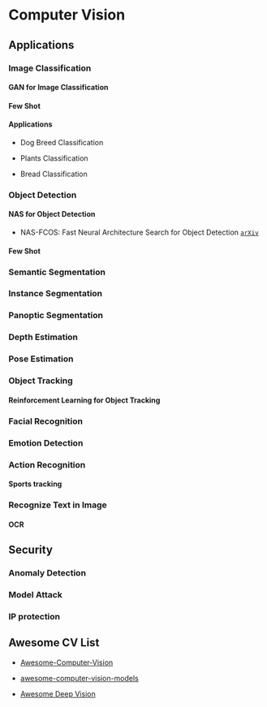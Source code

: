 # Computer Vision

## Applications

### Image Classification

#### GAN for Image Classification

#### Few Shot

#### Applications

* Dog Breed Classification

* Plants Classification

* Bread Classification

### Object Detection

#### NAS for Object Detection

* NAS-FCOS: Fast Neural Architecture Search for Object Detection [`arXiv`](https://arxiv.org/abs/1906.04423)

#### Few Shot


### Semantic Segmentation

### Instance Segmentation

### Panoptic Segmentation

### Depth Estimation

### Pose Estimation

### Object Tracking

#### Reinforcement Learning for Object Tracking

### Facial Recognition

### Emotion Detection

### Action Recognition

#### Sports tracking

### Recognize Text in Image

#### OCR

## Security

### Anomaly Detection

### Model Attack

### IP protection

## Awesome CV List

* [Awesome-Computer-Vision](https://github.com/haofanwang/Awesome-Computer-Vision)

* [awesome-computer-vision-models](https://github.com/nerox8664/awesome-computer-vision-models)

* [Awesome Deep Vision](https://github.com/kjw0612/awesome-deep-vision)



